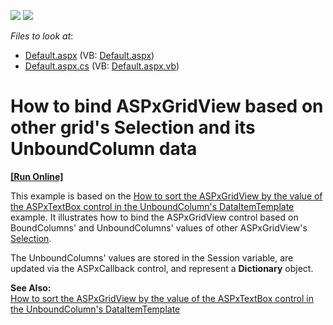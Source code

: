 <!-- default badges list -->
[![](https://img.shields.io/badge/Open_in_DevExpress_Support_Center-FF7200?style=flat-square&logo=DevExpress&logoColor=white)](https://supportcenter.devexpress.com/ticket/details/E2364)
[![](https://img.shields.io/badge/📖_How_to_use_DevExpress_Examples-e9f6fc?style=flat-square)](https://docs.devexpress.com/GeneralInformation/403183)
<!-- default badges end -->
<!-- default file list -->
*Files to look at*:

* [Default.aspx](./CS/WebSite/Default.aspx) (VB: [Default.aspx](./VB/WebSite/Default.aspx))
* [Default.aspx.cs](./CS/WebSite/Default.aspx.cs) (VB: [Default.aspx.vb](./VB/WebSite/Default.aspx.vb))
<!-- default file list end -->
# How to bind ASPxGridView based on other grid's Selection and its UnboundColumn data
<!-- run online -->
**[[Run Online]](https://codecentral.devexpress.com/e2364/)**
<!-- run online end -->


<p>This example is based on the <a href="https://www.devexpress.com/Support/Center/p/E2245">How to sort the ASPxGridView by the value of the ASPxTextBox control in the UnboundColumn's DataItemTemplate</a> example. It illustrates how to bind the ASPxGridView control based on BoundColumns' and UnboundColumns' values of other ASPxGridView's <a href="http://documentation.devexpress.com/#AspNet/DevExpressWebASPxGridViewASPxGridView_Selectiontopic">Selection</a>.</p><p>The UnboundColumns' values are stored in the Session variable, are updated via the ASPxCallback control, and represent a <strong>Dictionary</strong> object.</p><p><strong>See Also:</strong><br />
<a href="https://www.devexpress.com/Support/Center/p/E2245">How to sort the ASPxGridView by the value of the ASPxTextBox control in the UnboundColumn's DataItemTemplate</a></p>

<br/>


